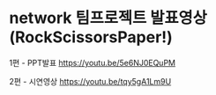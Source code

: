 # network 팀프로젝트 발표영상 (RockScissorsPaper!)
1편 - PPT발표
https://youtu.be/5e6NJ0EQuPM

2편 - 시연영상
https://youtu.be/tqy5gA1Lm9U

